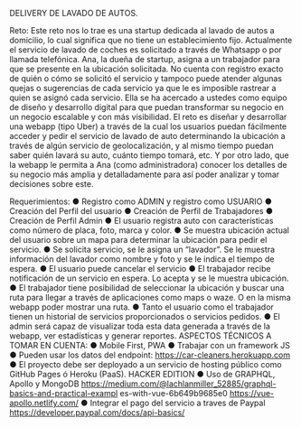 DELIVERY DE LAVADO DE AUTOS.

Reto:
Este reto nos lo trae es una startup dedicada al lavado de autos a domicilio, lo cual significa que no tiene un establecimiento fijo. 
Actualmente el servicio de lavado de coches es solicitado a través de Whatsapp o por llamada telefónica. Ana, la dueña de startup, asigna a un trabajador para que se presente en la ubicación solicitada. No cuenta con registro exacto de quién o cómo se solicitó el servicio y tampoco puede atender algunas quejas o sugerencias de cada servicio ya que le es imposible rastrear a quien se asignó cada servicio. 
Ella se ha acercado a ustedes como equipo de diseño y desarrollo digital para que puedan transformar su negocio en un negocio escalable y con más visibilidad. 
El reto es diseñar y desarrollar una webapp (tipo Uber) a través de la cual los usuarios puedan fácilmente acceder y pedir el servicio de lavado de auto determinando la ubicación a través de algún servicio de geolocalización, y al mismo tiempo puedan saber quién lavará su auto, cuánto tiempo tomará, etc. 
Y por otro lado, que la webapp le permita a Ana (como administradora) conocer los detalles de su negocio más amplia y detalladamente para así poder analizar y tomar decisiones sobre este. 

Requerimientos:
● Registro como ADMIN y registro como USUARIO 
● Creación del Perfil del usuario 
● Creación de Perfil de Trabajadores 
● Creación de Perfil Admin 
● El usuario registra auto con características como número de placa, foto, marca y 
color. 
● Se muestra ubicación actual del usuario sobre un mapa para determinar la 
ubicación para pedir el servicio. 
● Se solicita servicio, se le asigna un “lavador”. Se le muestra información 
del lavador como nombre y foto y se le indica el tiempo de espera. 
● El usuario puede cancelar el servicio 
● El trabajador recibe notificación de un servicio en espera. Lo acepta y se le 
muestra ubicación. 
● El trabajador tiene posibilidad de seleccionar la ubicación y buscar una ruta para 
llegar a través de aplicaciones como maps o waze. O en la misma webapp poder mostrar una ruta. 
● Tanto el usuario como el trabajador tienen un historial de servicios 
proporcionados o servicios pedidos. 
● El admin será capaz de visualizar toda esta data generada a través de la 
webapp, ver estadísticas y generar reportes. 
ASPECTOS TÉCNICOS A TOMAR EN CUENTA: 
● Mobile First, PWA 
● Trabajar con un framework JS
● Pueden usar los datos del endpoint: https://car-cleaners.herokuapp.com
● El proyecto debe ser deployado a un servicio de hosting público como GitHub Pages 
ó Heroku (PaaS). 
HACKER EDITION 
● Uso de GRAPHQL, Apollo y MongoDB https://medium.com/@lachlanmiller_52885/graphql-basics-and-practical-exampl es-with-vue-6b649b9685e0 
https://vue-apollo.netlify.com/ 
● Integrar el pago del servicio a traves de Paypal https://developer.paypal.com/docs/api-basics/ 







